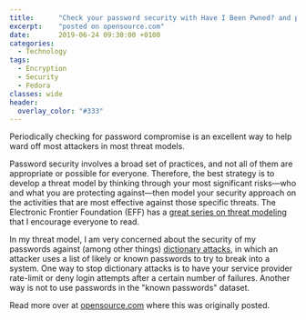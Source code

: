 ```yaml
---
title:      "Check your password security with Have I Been Pwned? and pass"
excerpt:    "posted on opensource.com"
date:       2019-06-24 09:30:00 +0100
categories:
  - Technology
tags:
  - Encryption
  - Security
  - Fedora
classes: wide
header:
  overlay_color: "#333"
---
```


<p>Periodically checking for password compromise is an excellent way to help ward off most attackers in most threat models.</p>

<p>Password security involves a broad set of practices, and not all of them are appropriate or possible for everyone. Therefore, the best strategy is to develop a threat model by thinking through your most significant risks—who and what you are protecting against—then model your security approach on the activities that are most effective against those specific threats. The Electronic Frontier Foundation (EFF) has a <a href="https://ssd.eff.org/en/module/your-security-plan" target="_blank">great series on threat modeling</a> that I encourage everyone to read.</p>

<p>In my threat model, I am very concerned about the security of my passwords against (among other things) <a href="https://en.wikipedia.org/wiki/Dictionary_attack" target="_blank">dictionary attacks</a>, in which an attacker uses a list of likely or known passwords to try to break into a system. One way to stop dictionary attacks is to have your service provider rate-limit or deny login attempts after a certain number of failures. Another way is not to use passwords in the "known passwords" dataset.</p>

<p>Read more over at <a href="https://opensource.com/article/19/6/check-passwords">opensource.com</a> where this was originally posted.</p>

<!--

<h2 id="check-password-security-with-hibp">Check password security with HIBP</h2>

<p><a href="https://www.troyhunt.com/" target="_blank">Troy Hunt</a> created <a href="https://haveibeenpwned.com/" target="_blank">Have I Been Pwned?</a> (HIBP) to notify people when their information is found in leaked data dumps and breaches. If you haven't already registered, you should, as the mere act of registering exposes nothing. Troy has built a collection of over 550 million real-world passwords from this data. These are passwords that real people used and were exposed by data that was stolen or accidentally made public.</p>

<p>The site <em>does not</em> publish the plaintext password list, but it doesn't have to. By definition, this data is already out there. If you've ever reused a password or used a "common" password, then you are at risk because someone is building a dictionary of these passwords to try right now.</p>

<p>Recently, Firefox and HIBP announced they are <a href="https://www.troyhunt.com/were-baking-have-i-been-pwned-into-firefox-and-1password/" target="_blank">teaming up</a> to make breach searches easier. And the National Institutes of Standards and Technology (NIST) recommends that you <a href="https://pages.nist.gov/800-63-FAQ/#q-b5" target="_blank">check passwords</a> against those known to be compromised and change them if they are found. HIBP supports this via a password-checking feature that is exposed via an API, so it is easy to use.</p>

<p>Now, it would be a bad idea to send the website a full list of your passwords. While I trust <a href="https://haveibeenpwned.com/" target="_blank">HaveIBeenPwned.com</a>, it could be compromised one day. Instead, the site uses a process called <a href="https://blog.cloudflare.com/validating-leaked-passwords-with-k-anonymity/" target="_blank">k-Anonymity</a> that allows you to check your passwords without exposing them. This is a three-step proces<span style="color:null;">s.&nbsp;First, let's review the steps, and then we can use the <strong>pass-pwned</strong> plugin to do it for us:</span></p>

<ol>
	<li>Create a hash value of your password.&nbsp;A hash value is just a way of turning arbitrary data—your password—into a fixed data representation—the hash value. A cryptographic hash function is collision-resistant, meaning it creates a unique hash value for every input. The algorithm used for the hash is a one-way transformation, which makes it hard to know the input value if you only have the hash value. For example, using the SHA-1 algorithm that HIBP uses, the password <strong>hunter2</strong> becomes <strong>F3BBBD66A63D4BF1747940578EC3D0103530E21D</strong>.</li>
	<li>Send the first five characters (<strong>F3BBB</strong>&nbsp;in our example) to the site, and the site will send back a list of all the hash values that start with those five characters. This way, the site can't know which hash values you are interested in. The k-Anonymity process ensures there is so much statistical noise that it is hard for a compromised site to determine which password you inquired about. For example, our query returns a list of 527 potential matches from HIBP.</li>
	<li>Search through the list of results to see if your hash is there. If it is, your password has been compromised. If it isn't, the password isn't in a publicly known data breach. HIBP returns a bonus in its data: a count of how many times the password has been seen in data breaches. Astoundingly, <strong>hunter2</strong> has been seen 17,043 times!</li>
</ol>

<h2 id="check-password-security-with-pass">Check password security with pass</h2>

<p>I use <a href="https://www.passwordstore.org/" target="_blank"><strong>pass</strong></a>, a <a href="https://gnupg.org/" target="_blank">GNU Privacy Guard</a>-based password manager. It has many extensions, which are available on the <a href="https://www.passwordstore.org/#extensions" target="_blank"><strong>pass</strong> website</a> and as a separately maintained <a href="https://github.com/tijn/awesome-password-store" target="_blank">awesome-style list</a>. One of these extensions is <a href="https://github.com/alzeih/pass-pwned" target="_blank"><strong>pass-pwned</strong></a>, which will check your passwords with HIBP. Both <strong>pass</strong> and <strong>pass-pwned</strong> are packaged for Fedora 29, 30, and Rawhide. You can insta<span style="color:null;">ll the extension </span>with:</p>

<pre><code class="language-bash">sudo dnf install pass pass-pwned</code></pre>

<p>or you can follow the manual instructions on their respective websites.</p>

<p>If you're just getting started with <strong>pass</strong>, read <a href="https://opensource.com/life/14/7/managing-passwords-open-source-way">Managing passwords the open source way</a> for a great overview.</p>

<p>The following will quickly set up <strong>pass</strong> and check a stored password. This example assumes you already have a GPG key.</p>

<pre><code class="language-bash"># Setup a pass password store
$ pass init &lt;GPG key email&gt;

# Add the password, "hunter2" to the store
$ pass insert awesome-site.com

# Install the pass-pwned extension
# Download the bash script from the upstream and then review it
$ mkdir ~/.password-store/.extensions
$ wget https://raw.githubusercontent.com/alzeih/pass-pwned/master/pwned.bash -O ~/.password-store/.extensions/pwned.bash
$ vim ~/.password-store/.extensions/pwned.bash

# If everything is OK, set it executable and enable pass extensions
$ chmod u+x ~/.password-store/.extensions/pwned.bash
$ echo 'export PASSWORD_STORE_ENABLE_EXTENSIONS="true"' &gt;&gt; ~/.bash_profile
$ source ~/.bash_profile

# Check the password
$ pass pwned awesome-site.com
Password found in haveibeenpwned 17043 times

# Change this password to something randomly generated and verify it
$ pass generate -i awesoem-site.com
The generated password for awesome-site.com is:
&lt;REDACTED&gt;
$ pass pwned awesome-site.com
Password not found in haveibeenpwned</code></pre>

<p>Congratulations, your password is now more secure than it was before! You can also <a href="https://github.com/alzeih/pass-pwned/issues/3" target="_blank">use wildcards to check multiple passwords</a> at once.</p>

<p>Periodically checking for password compromise is an excellent way to help ward off most attackers in most threat models. If your password management system doesn't make it this easy, you may want to upgrade to something like <strong>pass</strong>.</p>
-->
